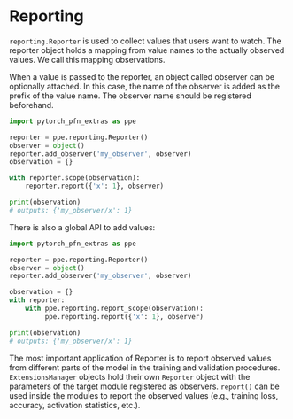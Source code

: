 # Reporting

`reporting.Reporter` is used to collect values that users want to watch.
The reporter object holds a mapping from value names to the actually observed values. We call this mapping observations.

When a value is passed to the reporter, an object called observer can be optionally attached. In this case, the name of the observer is added as the prefix of the value name. The observer name should be registered beforehand.

```python
import pytorch_pfn_extras as ppe

reporter = ppe.reporting.Reporter()
observer = object()
reporter.add_observer('my_observer', observer)
observation = {}

with reporter.scope(observation):
    reporter.report({'x': 1}, observer)

print(observation)
# outputs: {'my_observer/x': 1}
```

There is also a global API to add values:

```python
import pytorch_pfn_extras as ppe

reporter = ppe.reporting.Reporter()
observer = object()
reporter.add_observer('my_observer', observer)

observation = {}
with reporter:
    with ppe.reporting.report_scope(observation):
         ppe.reporting.report({'x': 1}, observer)

print(observation)
# outputs: {'my_observer/x': 1}
```

The most important application of Reporter is to report observed values from different parts of the model in the training
and validation procedures. `ExtensionsManager` objects hold their own `Reporter` object with the parameters of the target
module registered as observers. `report()` can be used inside the modules to report the observed values (e.g., training loss,
accuracy, activation statistics, etc.).
